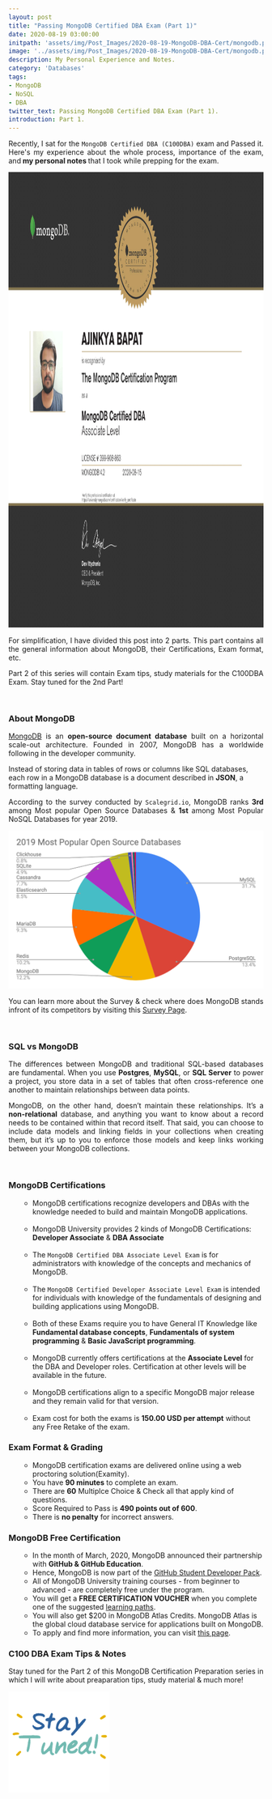 ```yaml
---
layout: post
title: "Passing MongoDB Certified DBA Exam (Part 1)"
date: 2020-08-19 03:00:00
initpath: 'assets/img/Post_Images/2020-08-19-MongoDB-DBA-Cert/mongodb.png'
image: '../assets/img/Post_Images/2020-08-19-MongoDB-DBA-Cert/mongodb.png'
description: My Personal Experience and Notes.
category: 'Databases'
tags:
- MongoDB
- NoSQL
- DBA
twitter_text: Passing MongoDB Certified DBA Exam (Part 1).
introduction: Part 1.
---
```

<p align="justify">Recently, I sat for the <code>MongoDB Certified DBA (C100DBA)</code> exam and Passed it. Here's my experience about the whole process, importance of the exam, and<b> my personal notes </b> that I took while prepping for the exam.</p>

<img src="../assets/img/Post_Images/2020-08-19-MongoDB-DBA-Cert/cert.jpg" width="1000" height="900" alt="My MongoDB DBA Certificate!">


<p align="justify">For simplification, I have divided this post into 2 parts. This part contains all the general information about MongoDB, their Certifications, Exam format, etc. </p>

<p align="justify">Part 2 of this series will contain Exam tips, study materials for the C100DBA Exam. Stay tuned for the 2nd Part! </p>
<br>

### About MongoDB

<p align="justify"><a href="https://www.mongodb.com/">MongoDB</a> is an <b>open-source document database</b> built on a horizontal scale-out architecture. Founded in 2007, MongoDB has a worldwide following in the developer community.

Instead of storing data in tables of rows or columns like SQL databases, each row in a MongoDB database is a document described in <b>JSON</b>, a formatting language.
</p>

<p align="justify">According to the survey conducted by <code>Scalegrid.io</code>, MongoDB ranks <b>3rd</b> among Most popular Open Source Databases & <b>1st</b> among Most Popular NoSQL Databases for year 2019.
</p>

![placeholder](../assets/img/Post_Images/2020-08-19-MongoDB-DBA-Cert/populardbs.png "Most Popular Open Source Databases 2019")

<p align="justify">You can learn more about the Survey & check where does MongoDB stands infront of its competitors by visiting this <a href="https://scalegrid.io/blog/2019-open-source-database-report-top-databases-public-cloud-vs-on-premise-polyglot-persistence/">Survey Page</a>.
</p>

<br>

### SQL vs MongoDB

<p align="justify">The differences between MongoDB and traditional SQL-based databases are fundamental. When you use <b>Postgres</b>, <b>MySQL</b>, or <b>SQL Server</b> to power a project, you store data in a set of tables that often cross-reference one another to maintain relationships between data points.</p>

<p align="justify">MongoDB, on the other hand, doesn’t maintain these relationships. It’s a <b>non-relational</b> database, and anything you want to know about a record needs to be contained within that record itself. That said, you can choose to include data models and linking fields in your collections when creating them, but it’s up to you to enforce those models and keep links working between your MongoDB collections.
</p>

<br>

### MongoDB Certifications

<ul><ul>

<li>MongoDB certifications recognize developers and DBAs with the knowledge needed to build and maintain MongoDB applications. </li>
<br>
<li>MongoDB University provides 2 kinds of MongoDB Certifications: <b>Developer Associate</b> & <b>DBA Associate</b></li>
<br>
<li>The <code>MongoDB Certified DBA Associate Level Exam</code> is for administrators with knowledge of the concepts and mechanics of MongoDB.</li>
<br>
<li>The <code>MongoDB Certified Developer Associate Level Exam</code> is intended for individuals with knowledge of the fundamentals of designing and building applications using MongoDB.</li>
<br>
<li>Both of these Exams require you to have General IT Knowledge like <b>Fundamental database concepts</b>, <b>Fundamentals of system programming</b> & <b>Basic JavaScript programming</b>.</li>
<br>
<li>MongoDB currently offers certifications at the <b>Associate Level</b> for the DBA and Developer roles. Certification at other levels will be available in the future.</li>
<br>
<li>MongoDB certifications align to a specific MongoDB major release and they remain valid for that version.</li>
<br>
<li>Exam cost for both the exams is <b>150.00 USD per attempt</b> without any Free Retake of the exam. </li>
</ul></ul>


### Exam Format & Grading

<ul><ul>
<li>MongoDB certification exams are delivered online using a web proctoring solution(Examity).</li>

<li>You have <b>90 minutes</b> to complete an exam.</li>

<li>There are <b>60</b> Multiplce Choice & Check all that apply kind of questions.</li>

<li>Score Required to Pass is <b>490 points out of 600</b>.</li>

<li>There is <b>no penalty</b> for incorrect answers.</li>

</ul></ul>


### MongoDB Free Certification

<ul><ul>
<li>In the month of March, 2020, MongoDB announced their partnership with <b>GitHub & GitHub Education</b>. </li>

<li>Hence, MongoDB is now part of the <a href="https://www.mongodb.com/students">GitHub Student Developer Pack</a>.</li>

<li>All of MongoDB University training courses - from beginner to advanced - are completely free under the program.</li>

<li>You will get a <b>FREE CERTIFICATION VOUCHER</b> when you complete one of the suggested <a href="https://www.mongodb.com/blog/post/get-started-with-mongodb-university-learning-paths">learning paths</a>.</li>

<li>You will also get $200 in MongoDB Atlas Credits. MongoDB Atlas is the global cloud database service for applications built on MongoDB.</li>

<li>To apply and find more information, you can visit <a href="https://www.mongodb.com/students">this page</a>. </li>

</ul></ul>

### C100 DBA Exam Tips & Notes

<p align="justify">Stay tuned for the Part 2 of this MongoDB Certification Preparation series in which I will write about preaparation tips, study material & much more! </p>

<img src="../assets/img/Post_Images/2020-08-19-MongoDB-DBA-Cert/giphy.gif" width="200" height="200" alt="Stay Tuned!">
